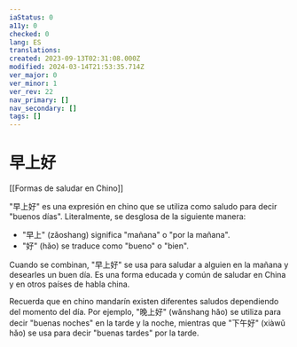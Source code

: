```yaml
---
iaStatus: 0
a11y: 0
checked: 0
lang: ES
translations: 
created: 2023-09-13T02:31:08.000Z
modified: 2024-03-14T21:53:35.714Z
ver_major: 0
ver_minor: 1
ver_rev: 22
nav_primary: []
nav_secondary: []
tags: []
---
```

# 早上好

[[Formas de saludar en Chino]]

"早上好" es una expresión en chino que se utiliza como saludo para decir "buenos días". Literalmente, se desglosa de la siguiente manera:

- "早上" (zǎoshang) significa "mañana" o "por la mañana".
- "好" (hǎo) se traduce como "bueno" o "bien".

Cuando se combinan, "早上好" se usa para saludar a alguien en la mañana y desearles un buen día. Es una forma educada y común de saludar en China y en otros países de habla china.

Recuerda que en chino mandarín existen diferentes saludos dependiendo del momento del día. Por ejemplo, "晚上好" (wǎnshang hǎo) se utiliza para decir "buenas noches" en la tarde y la noche, mientras que "下午好" (xiàwǔ hǎo) se usa para decir "buenas tardes" por la tarde.